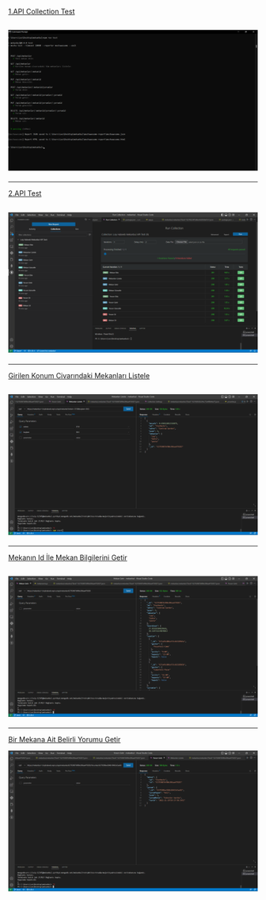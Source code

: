 [1.API Collection Test ](https://github.com/loaihabb/mekanbul/blob/Odev5/images/API_CollectionTest.png)

![](https://github.com/loaihabb/mekanbul/blob/Odev6/images/API_CollectionTest.png)
----------------------------------------------------------------------------------------------------------------------------------
----------------------------------------------------------------------------------------------------------------------------------
[2.API Test ](https://github.com/loaihabb/mekanbul/blob/Odev5/images/API_Test.png)

![](https://github.com/loaihabb/mekanbul/blob/Odev6/images/API_Test.png)
----------------------------------------------------------------------------------------------------------------------------------
----------------------------------------------------------------------------------------------------------------------------------

[Girilen Konum Civarındaki Mekanları Listele](https://mekanbul-1.loiyhabeeb.repl.co/api/mekanlar?enlem=37.8&boylam=30.5)

![](https://github.com/loaihabb/mekanbul/blob/Odev5/images/MekanlariListele.png)
----------------------------------------------------------------------------------------------------------------------------------
----------------------------------------------------------------------------------------------------------------------------------
[Mekanın Id İle Mekan Bilgilerini Getir]( https://mekanbul-1.loiyhabeeb.repl.co/api/mekanlar/63793087bf80e306aa479283)

![]( https://github.com/loaihabb/mekanbul/blob/Odev5/images/MekanGetir.png)
----------------------------------------------------------------------------------------------------------------------------------
----------------------------------------------------------------------------------------------------------------------------------
[Bir Mekana Ait Belirli Yorumu Getir](1.loiyhabeeb.repl.co/api/mekanlar/63793087bf80e306aa479283/Yorumlar/6379308ee584b18463e5ae82)

![]( https://github.com/loaihabb/mekanbul/blob/Odev5/images/YorumGetir.png)

